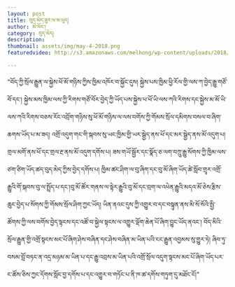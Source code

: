 ```yaml
---
layout: post
title: བུད་མེད་ཟུར་ལ་མ་ཕུད།
author: མེ་ལོང་།
category: བུད་མེད།
description: 
thumbnail: assets/img/may-4-2018.png
featuredvideo: http://s3.amazonaws.com/melhong/wp-content/uploads/2018/05/24140727/final.video15.mp4

---
```


"བོད་ཀྱི་སྲོལ་རྒྱུན་ལ་སྐྱེས་ཕོ་མོ་གཉིས་ཀྱིས་ཁྱིམ་འཁོར་བ་སྐྱོང་དུས། སྐྱེས་པས་ཁྱིམ་ཕྱི་རོལ་གྱི་ལས་ཀ་བྱེད་རྒྱུ་གཙོ་བོ་དང་། སྐྱེས་མས་ཁྱིམ་ལས་ཀྱི་རིགས་གཙོ་བོར་བྱེད་ཀྱི་ཡོད་པས་སྐྱེས་པ་ཕོ་ཡི་ལས་ཀའི་རིགས་དང་སྐྱེས་མ་མོ་ཡི་ལས་ཀའི་རིགས་བཅས་རོང་འབྲོག་གཉིས་སུ་ཕོ་མོ་གཉིས་ལ་ལས་བགོས་ཀྱི་གོམས་སྲོལ་དམིགས་བསལ་བ་ཞིག་ཆགས་ཡོད་པ་མ་ཟད། འགྲོ་འདུག་གང་གི་སྐབས་སུ་ཡང་ཁྱིམ་གྱི་ཡར་སྒྱེད་ནས་ཕོ་དང་མར་སྒྱེད་ནས་མོ་འདུག་པ། གྲལ་མགོ་ནས་ཕོ་དང་གྲལ་རྔ་ནས་མོ་འདུག་དགོས་པ། ཟས་གཡོ་སྦྱོར་དང་སྣོད་ཅ་ལག་བཀྲུ་རྒྱུ་སོགས་ཀྱི་ཁྱིམ་ལས་ཙག་ཙིག་ཡོད་ཚད་བུད་མེད་ཀྱིས་བྱེད་དགོས་པ། ཁྱིམ་ཚང་ཤིག་ལ་བུ་ཞིག་དང་བུ་མོ་ཞིག་ཡོད་ཚེ་སློབ་གྲྭར་འགྲོ་རྒྱུའི་གོ་སྐབས་བུ་ལ་སྤྲོད་པ་དང་།བུ་མོ་ཚོར་གནས་ལ་སྟེར་རྒྱུའི་བུ་མོ་དང་བྲག་ལ་འཕེན་རྒྱུའི་མདའ་མོ་ཅེས་རྩིས་ཆུང་བྱེད་པ་སོགས་ཀྱི་གོམས་སྲོལ་ཤིག་ཀྱང་ཡོད། ཡིན་ནའང་དུས་ཀྱི་འགྱུར་བ་དང་བསྟུན་ནས་མི་སོ་སོའི་སྤྱི་ཚོགས་ཀྱི་ལས་བགོས་བྱེད་སྟངས་དང་འཚོ་བ་སྐྱེལ་སྟངས་ལ་འགྱུར་ལྡོག་ཆེན་པོ་ཞིག་བྱུང་ཡོད་ནའང་། བོད་མིའི་སྲོལ་རྒྱུན་གྱི་འགྲོ་སྟངས་མང་པོ་ཞིག་ཤེས་བཞིན་དང་ཤེས་བཞིན་མ་ཡིན་པའི་ངང་རྒྱུན་འབྱམས་སུ་གྱུར་ཏེ། ཞིབ་ཏུ་བསམ་བློ་བཏང་ན་འདྲ་མཉམ་མ་ཡིན་པ་དང་རྒྱུ་འབྲས་མ་ཡིན་པའི་འགྲོ་སྲོལ་འདུག་སྟངས་མང་པོ་ཞིག་ཡོད་པར་ང་ཚོས་ཅིས་ཀྱང་དོགས་སློང་བྱ་དགོས་པ་དང་འགྱུར་བ་གཏོང་པ་ནི་ཁ་ཚ་དགོས་གཏུག་དུ་མཐོང་ངོ།"

